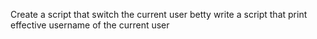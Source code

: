 Create a script that switch the current user betty
write a script that print effective username of the current user








